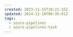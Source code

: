```yaml
---
created: 2023-11-15T10:21:15Z
updated: 2024-12-10T08:35:01Z
tags:
  - azure-pipelines
  - azure-pipelines-task
---
```

